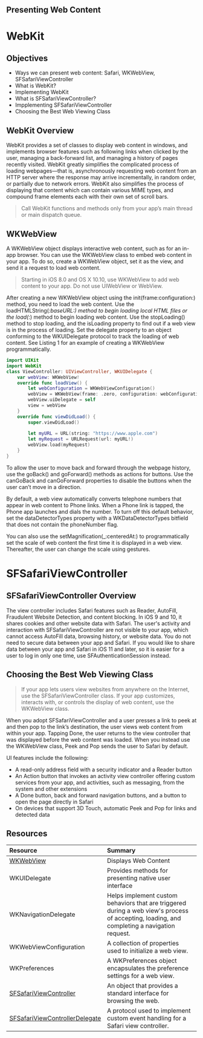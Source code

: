 ## Presenting Web Content

# WebKit

## Objectives 
* Ways we can present web content: Safari, WKWebView, SFSafariViewController
* What is WebKit?
* Implementing WebKit
* What is SFSafariViewController?
* Impplementing SFSafariViewController 
* Choosing the Best Web Viewing Class

## WebKit Overview
WebKit provides a set of classes to display web content in windows, and implements browser features such as following links when clicked by the user, managing a back-forward list, and managing a history of pages recently visited. WebKit greatly simplifies the complicated process of loading webpages—that is, asynchronously requesting web content from an HTTP server where the response may arrive incrementally, in random order, or partially due to network errors. WebKit also simplifies the process of displaying that content which can contain various MIME types, and compound frame elements each with their own set of scroll bars.

> Call WebKit functions and methods only from your app’s main thread or main dispatch queue.

## WKWebView
A WKWebView object displays interactive web content, such as for an in-app browser. You can use the WKWebView class to embed web content in your app. To do so, create a WKWebView object, set it as the view, and send it a request to load web content.

> Starting in iOS 8.0 and OS X 10.10, use WKWebView to add web content to your app. Do not use UIWebView or WebView.

After creating a new WKWebView object using the init(frame:configuration:) method, you need to load the web content. Use the loadHTMLString(_:baseURL:) method to begin loading local HTML files or the load(_:) method to begin loading web content. Use the stopLoading() method to stop loading, and the isLoading property to find out if a web view is in the process of loading. Set the delegate property to an object conforming to the WKUIDelegate protocol to track the loading of web content. See Listing 1 for an example of creating a WKWebView programmatically.

```swift 
import UIKit
import WebKit
class ViewController: UIViewController, WKUIDelegate {
    var webView: WKWebView!
    override func loadView() {
        let webConfiguration = WKWebViewConfiguration()
        webView = WKWebView(frame: .zero, configuration: webConfiguration)
        webView.uiDelegate = self
        view = webView
    }
    override func viewDidLoad() {
        super.viewDidLoad()
        
        let myURL = URL(string: "https://www.apple.com")
        let myRequest = URLRequest(url: myURL!)
        webView.load(myRequest)
    }
}
```

To allow the user to move back and forward through the webpage history, use the goBack() and goForward() methods as actions for buttons. Use the canGoBack and canGoForward properties to disable the buttons when the user can’t move in a direction.

By default, a web view automatically converts telephone numbers that appear in web content to Phone links. When a Phone link is tapped, the Phone app launches and dials the number. To turn off this default behavior, set the dataDetectorTypes property with a WKDataDetectorTypes bitfield that does not contain the phoneNumber flag.

You can also use the setMagnification(_:centeredAt:) to programmatically set the scale of web content the first time it is displayed in a web view. Thereafter, the user can change the scale using gestures.

# SFSafariViewController

## SFSafariViewController Overview
The view controller includes Safari features such as Reader, AutoFill, Fraudulent Website Detection, and content blocking. In iOS 9 and 10, it shares cookies and other website data with Safari. The user's activity and interaction with SFSafariViewController are not visible to your app, which cannot access AutoFill data, browsing history, or website data. You do not need to secure data between your app and Safari. If you would like to share data between your app and Safari in iOS 11 and later, so it is easier for a user to log in only one time, use SFAuthenticationSession instead.

## Choosing the Best Web Viewing Class 
> If your app lets users view websites from anywhere on the Internet, use the SFSafariViewController class. If your app   customizes, interacts with, or controls the display of web content, use the WKWebView class.

When you adopt SFSafariViewController and a user presses a link to peek at and then pop to the link’s destination, the user views web content from within your app. Tapping Done, the user returns to the view controller that was displayed before the web content was loaded. When you instead use the WKWebView class, Peek and Pop sends the user to Safari by default.

UI features include the following:
* A read-only address field with a security indicator and a Reader button
* An Action button that invokes an activity view controller offering custom services from your app, and activities, such as messaging, from the system and other extensions
* A Done button, back and forward navigation buttons, and a button to open the page directly in Safari
* On devices that support 3D Touch, automatic Peek and Pop for links and detected data

## Resources 

|Resource|Summary|
|:--------|:---------|
|[WKWebView](https://developer.apple.com/documentation/webkit/wkwebview)|Displays Web Content|
|WKUIDelegate| Provides methods for presenting native user interface|
|WKNavigationDelegate|Helps implement custom behaviors that are triggered during a web view's process of accepting, loading, and completing a navigation request.|
|WKWebViewConfiguration|A collection of properties used to initialize a web view.|
|WKPreferences|A WKPreferences object encapsulates the preference settings for a web view.|
|[SFSafariViewController](https://developer.apple.com/documentation/safariservices/sfsafariviewcontroller)|An object that provides a standard interface for browsing the web.|
|[SFSafariViewControllerDelegate](https://developer.apple.com/documentation/safariservices/sfsafariviewcontrollerdelegate)|A protocol used to implement custom event handling for a Safari view controller.|




